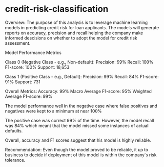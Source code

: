 # credit-risk-classification

Overview:
The purpose of this analysis is to leverage machine learning models in predicting credit risk for loan applicants. The models will generate reports on accuracy, precision and recall helping the company make informed descisions on whether to adopt the model for credit risk assessment.


Model Performance Metrics

Class 0 (Negative Class - e.g., Non-default):
Precision: 99%
Recall: 100%
F1-score: 100%
Support: 18,653

Class 1 (Positive Class - e.g., Default):
Precision: 99%
Recall: 84%
F1-score: 91%
Support: 731

Overall Metrics:
Accuracy: 99%
Macro Average F1-score: 95%
Weighted Average F1-score: 99%

The model performance well in the negative case where false positives and negatives were kept to a minimum at near 100%

The positive case was correct 99% of the time. However, the model recall was 84% which meant that the model missed some instances of actual defaults.

Overall, accuracy and F1 scores suggest that his model is highly reliable.

Recommendation:
Even though the model proved to be reliable, it up to business to decide if deployment of this model is within the company's risk tolerance.
